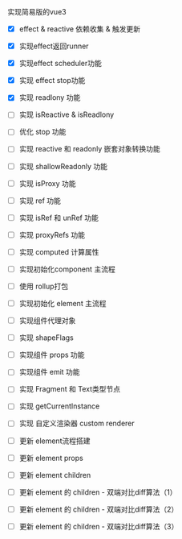 实现简易版的vue3

- [x] effect & reactive 依赖收集 & 触发更新
- [x] 实现effect返回runner
- [x] 实现effect scheduler功能
- [x] 实现 effect  stop功能
- [x] 实现 readlony 功能
- [ ] 实现 isReactive & isReadlony
- [ ] 优化 stop 功能
- [ ] 实现 reactive 和 readonly 嵌套对象转换功能
- [ ] 实现 shallowReadonly 功能
- [ ] 实现 isProxy 功能
- [ ] 实现 ref 功能
- [ ] 实现 isRef 和 unRef 功能
- [ ] 实现 proxyRefs 功能
- [ ] 实现 computed 计算属性
- [ ] 实现初始化component 主流程
- [ ] 使用 rollup打包
- [ ] 实现初始化 element 主流程
- [ ] 实现组件代理对象
- [ ] 实现 shapeFlags
- [ ] 实现组件 props 功能
- [ ] 实现组件 emit 功能
- [ ] 实现 Fragment 和 Text类型节点
- [ ] 实现 getCurrentInstance
- [ ] 实现 自定义渲染器 custom renderer
- [ ] 更新 element流程搭建
- [ ] 更新 element props
- [ ] 更新 element children
- [ ] 更新 element 的 children - 双端对比diff算法（1）
- [ ] 更新 element 的 children - 双端对比diff算法（2）
- [ ] 更新 element 的 children - 双端对比diff算法（3）
  
  